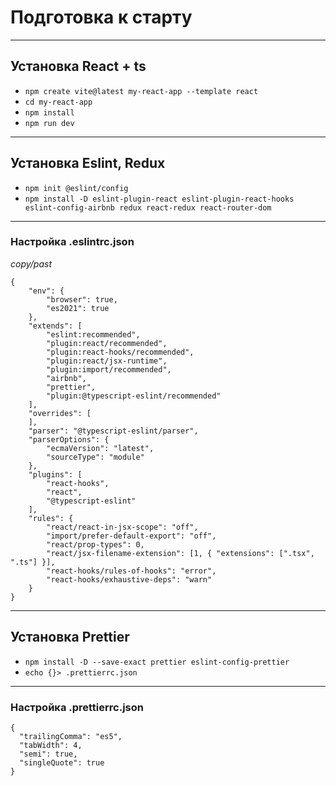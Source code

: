 # Подготовка к старту

---

## Установка React + ts

- `npm create vite@latest my-react-app --template react`
- `cd my-react-app`
- `npm install`
- `npm run dev`

---

## Установка Eslint, Redux

- `npm init @eslint/config`
- `npm install -D eslint-plugin-react eslint-plugin-react-hooks eslint-config-airbnb redux react-redux react-router-dom`

---

### Настройка .eslintrc.json
*copy/past*  

```
{
    "env": {
        "browser": true,
        "es2021": true
    },
    "extends": [
        "eslint:recommended",
        "plugin:react/recommended",
        "plugin:react-hooks/recommended",
        "plugin:react/jsx-runtime",
        "plugin:import/recommended",
        "airbnb",
        "prettier",
        "plugin:@typescript-eslint/recommended"
    ],
    "overrides": [
    ],
    "parser": "@typescript-eslint/parser",
    "parserOptions": {
        "ecmaVersion": "latest",
        "sourceType": "module"
    },
    "plugins": [
        "react-hooks",
        "react",
        "@typescript-eslint"
    ],
    "rules": {
        "react/react-in-jsx-scope": "off",
        "import/prefer-default-export": "off",
        "react/prop-types": 0,
        "react/jsx-filename-extension": [1, { "extensions": [".tsx", ".ts"] }],
        "react-hooks/rules-of-hooks": "error",
        "react-hooks/exhaustive-deps": "warn" 
    }
}
```

---

## Установка **Prettier**

- `npm install -D --save-exact prettier eslint-config-prettier`
- `echo {}> .prettierrc.json`

---

### Настройка .prettierrc.json

```
{
  "trailingComma": "es5",
  "tabWidth": 4,
  "semi": true,
  "singleQuote": true
}
```

